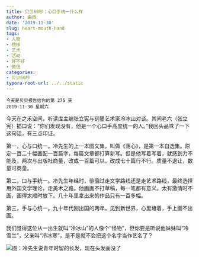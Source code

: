 ```yaml
---
title: 贝贝60秒：心口手统一什么样
author: 曲政
date: '2019-11-30'
slug: heart-mouth-hand
tags:
- 人物
- 榜样
- 艺术
- 活动
- 好不好
- 微信
categories:
- 贝贝60秒
typora-root-url: ../../static
---
```

```
今天是贝贝报告给你的第 275 天
2019-11-30 星期六 
```

今天在之禾空间，听读库主编张立宪与刻墨艺术家冷冰山对谈。其间老六（张立宪）插口说：“你们发现没有，他是一个心口手高度统一的人。”我回头品味了一下这句话，有三点印证。

第一，心与口统一。冷先生的上一本图文集，叫做《荡心》，是第一本自选集。原定一百二十幅画配一百篇字，每篇文章都打算新写。但是他写着写着，就感到力不能及，两次与出版社商量，改成一百篇可以，改成七十篇行不行。质量不退让，数量可商量。

第二，口与手统一。冷先生年经时，徘徊过走文学路线还是走艺术路线，最终选择用外国文学理论，走美术之路。他画画不打草稿，每一笔都有意义。太有激情时不画，画得太顺时放下。几十年里拿出来的作品只有一百多幅。

第三，手与心统一。九十年代刚出国的两年，见到新世界，心里堵着，手上画不出画。

我们觉得这位从一出生就叫“冷冰山”的人像个“怪物”，但你要是听说他妹妹叫“冷雪兰”，父亲叫“冷冰寒”，是不是就不会把这个名字当作艺名了？

![图：冷先生说青年时留的长发，现在头发画没了](/images/2019-11-30-%E8%B4%9D%E8%B4%9D60%E7%A7%92%EF%BC%9A%E5%BF%83%E5%8F%A3%E6%89%8B%E7%BB%9F%E4%B8%80%E4%BB%80%E4%B9%88%E6%A0%B7/006tNbRwly1g9t0ihwjryj31400u04qt.jpg)



